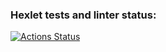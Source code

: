 ### Hexlet tests and linter status:
[![Actions Status](https://github.com/Malik1998-74/qa-engineer-project-84/actions/workflows/hexlet-check.yml/badge.svg)](https://github.com/Malik1998-74/qa-engineer-project-84/actions)